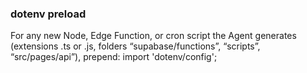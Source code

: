 ### dotenv preload
For any new Node, Edge Function, or cron script the Agent generates
(extensions .ts or .js, folders “supabase/functions”, “scripts”, “src/pages/api”),
prepend:  import 'dotenv/config';
